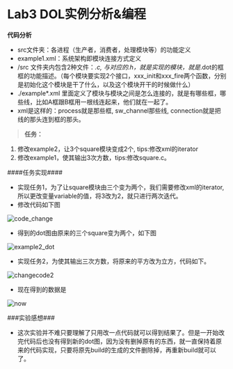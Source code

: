 # Lab3 DOL实例分析&编程


**代码分析**
 
- src文件夹：各进程（生产者，消费者，处理模块等）的功能定义
- example1.xml：系统架构即模块连接方式定义
- /src 文件夹内包含2种文件：*.c, 与对应的.h，就是实现的模块，就是*.dot的框框的功能描述。（每个模块要实现2个接口，xxx_init和xxx_fire两个函数，分别是初始化这个模块是干了什么，以及这个模块开干的时候做什么）
-   ./example*.xml 里面定义了模块与模块之间是怎么连接的，就是有哪些框，哪些线，比如A框跟B框用一根线连起来，他们就在一起了。
-  xml是这样的：process就是那些框, sw_channel那些线, connection就是把线的那头连到框的那头。

> **任务：**
1. 修改example2，让3个square模块变成2个, tips:修改xml的iterator
2. 修改example1，使其输出3次方数，tips:修改square.c。

####任务实现####
-  实现任务1，为了让square模块由三个变为两个，我们需要修改xml的iterator,所以更改变量variable的值，将3改为2，就只进行两次迭代。
-  修改代码如下图

![code_change](http://photo.weibo.com/5175758726/wbphotos/large/mid/4040400098426606/pid/005EgXhsgw1f9nencgp9hj311y0lc498)

-  得到的dot图由原来的三个square变为两个，如下图

![example2_dot](http://photo.weibo.com/5175758726/wbphotos/large/mid/4040392666098442/pid/005EgXhsjw1f9ndsosea7j30e60dgq3h)

-  实现任务2，为使其输出三次方数，将原来的平方改为立方，代码如下。

![changecode2](http://photo.weibo.com/5175758726/wbphotos/large/mid/4040400098426606/pid/005EgXhsgw1f9nenfp1rxj311y0lcdiz)
-  现在得到的数据是

![now](http://photo.weibo.com/5175758726/wbphotos/large/mid/4040392666098442/pid/005EgXhsjw1f9ndskr8d2j30jm0cvwiy)

###实验感想###
- 这次实验并不难只要理解了只用改一点代码就可以得到结果了。但是一开始改完代码后也没有得到新的dot图，因为没有删掉原有的东西，就一直保持着原来的代码实现，只要将原先build的生成的文件删除掉，再重新build就可以了。
